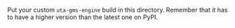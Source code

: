 Put your custom `uta-gms-engine` build in this directory. Remember that it has to have a higher version than the latest one on PyPI.
